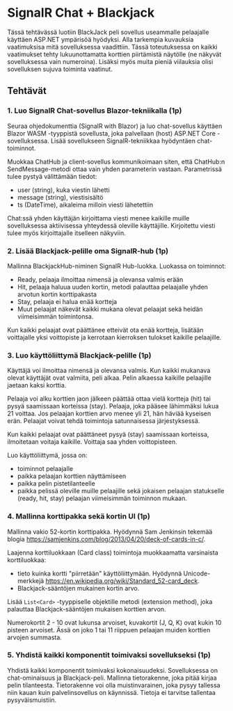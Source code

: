 # SignalR Chat + Blackjack

Tässä tehtävässä luotiin BlackJack peli sovellus useammalle pelaajalle käyttäen ASP.NET ympärisöä hyödyksi. Alla tarkempia kuvauksia vaatimuksisa mitä sovelluksessa vaadittiin.
Tässä toteutuksessa on kaikki vaatimukset tehty lukuunottamatta korttien piirtämistä näytölle
(ne näkyvät sovelluksessa vain numeroina). Lisäksi myös muita pieniä viilauksia olisi sovelluksen sujuva toiminta vaatinut.

## Tehtävät

### 1. Luo SignalR Chat-sovellus Blazor-tekniikalla (1p)

Seuraa ohjedokumenttia (SignalR with Blazor) ja luo chat-sovellus käyttäen Blazor WASM -tyyppistä sovellusta, joka palvellaan (host) ASP.NET Core -sovelluksessa. Lisää sovellukseen SignalR-tekniikkaa hyödyntäen chat-toiminnot.

Muokkaa ChatHub ja client-sovellus kommunikoimaan siten, että ChatHub:n SendMessage-metodi ottaa vain yhden parameterin vastaan. Parametrissä tulee pystyä välittämään tiedot: 
- user (string), kuka viestin lähetti
- message (string), viestisisältö
- ts (DateTime), aikaleima milloin viesti lähetettiin

Chat:ssä yhden käyttäjän kirjoittama viesti menee kaikille muille sovelluksessa aktiivisessa yhteydessä oleville käyttäjille. Kirjoitettu viesti tulee myös kirjoittajalle itselleen näkyviin. 

### 2. Lisää Blackjack-pelille oma SignalR-hub (1p)

Mallinna BlackjackHub-niminen SignalR Hub-luokka. Luokassa on toiminnot:
- Ready, pelaaja ilmoittaa nimensä ja olevansa valmis erään
- Hit, pelaaja haluua uuden kortin, metodi palauttaa pelaajalle yhden arvotun kortin korttipakasta
- Stay, pelaaja ei halua enää kortteja 
- Muut pelaajat näkevät kaikki mukana olevat pelaajat sekä heidän viimeisimmän toimintonsa.

Kun kaikki pelaajat ovat päättänee etteivät ota enää kortteja, lisätään voittajalle yksi voittopiste ja kerrotaan kierroksen tulokset kaikille pelaajille.

### 3. Luo käyttöliittymä Blackjack-pelille (1p)

Käyttäjä voi ilmoittaa nimensä ja olevansa valmis. Kun kaikki mukanava olevat käyttäjät ovat valmiita, peli alkaa.
Pelin alkaessa kaikille pelaajille jaetaan kaksi korttia.

Pelaaja voi alku korttien jaon jälkeen päättää ottaa vielä kortteja (hit) tai pysyä saamissaan korteissa (stay).
Pelaaja, joka pääsee lähimmäksi lukua 21 voittaa. Jos pelaajan korttien arvo menee yli 21, hän häviää kyseisen erän.
Pelaajat voivat tehdä toimintoja satunnaisessa järjestyksessä.

Kun kaikki pelaajat ovat päättäneet pysyä (stay) saamissaan korteissa, ilmoitetaan voitaja kaikille. Voittaja saa yhden voittopisteen.

Luo käyttöliittymä, jossa on: 
- toiminnot pelaajalle
- paikka pelaajan korttien näyttämiseen
- paikka pelin pistetilanteelle
- paikka pelissä oleville muille pelaajille sekä jokaisen pelaajan statukselle (ready, hit, stay) pelaajan viimeisimmän toiminnon mukaan.

### 4. Mallinna korttipakka sekä kortin UI (1p)

Mallinna vakio 52-kortin korttipakka. Hyödynnä Sam Jenkinsin tekemää blogia https://samjenkins.com/blog/2013/04/20/deck-of-cards-in-c/.

Laajenna korttiluokkaan (Card class) toimintoja muokkaamatta varsinaista korttiluokkaa: 
- tieto kuinka kortti "piirretään" käyttöliittymään. Hyödynnä Unicode-merkkejä https://en.wikipedia.org/wiki/Standard_52-card_deck. 
- Blackjack-sääntöjen mukainen kortin arvo.

Lisää `List<Card>` -tyyppiselle objektille metodi (extension method), joka palauttaa Blackjack-sääntöjen mukaisen korttien arvon.

Numerokortit 2 - 10 ovat lukunsa arvoiset, kuvakortit (J, Q, K) ovat kukin 10 pisteen arvoiset. Ässä on joko 1 tai 11 riippuen pelaajan muiden korttien arvojen summasta.

### 5. Yhdistä kaikki komponentit toimivaksi sovellukseksi (1p)

Yhdistä kaikki komponentit toimivaksi kokonaisuudeksi. Sovelluksessa on chat-ominaisuus ja Blackjack-peli.
Mallinna tietorakenne, joka pitää kirjaa pelin tilanteesta. Tietorakenne voi olla muistinvarainen, joka pysyy tallessa niin kauan kuin palvelinsovellus on käynnissä. Tietoja ei tarvitse tallentaa pysyväismuistiin.

